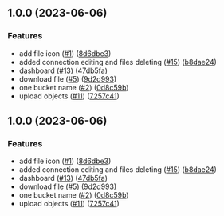 ## 1.0.0 (2023-06-06)


### Features

* add file icon ([#1](https://github.com/64mb/pilot-s3/issues/1)) ([8d6dbe3](https://github.com/64mb/pilot-s3/commit/8d6dbe34ca7d9b237005149cba50bce9f8ee9639))
* added connection editing and files deleting ([#15](https://github.com/64mb/pilot-s3/issues/15)) ([b8dae24](https://github.com/64mb/pilot-s3/commit/b8dae24f6121aa2df8095f4803e529c20bb14a39))
* dashboard ([#13](https://github.com/64mb/pilot-s3/issues/13)) ([47db5fa](https://github.com/64mb/pilot-s3/commit/47db5fa70deb8d25e6262d144ed7caaef242b938))
* download file ([#5](https://github.com/64mb/pilot-s3/issues/5)) ([9d2d993](https://github.com/64mb/pilot-s3/commit/9d2d993fbcaab93ab9250f25121a04b856e25991))
* one bucket name ([#2](https://github.com/64mb/pilot-s3/issues/2)) ([0d8c59b](https://github.com/64mb/pilot-s3/commit/0d8c59b32753da5785f6395261ce9277658934da))
* upload objects ([#11](https://github.com/64mb/pilot-s3/issues/11)) ([7257c41](https://github.com/64mb/pilot-s3/commit/7257c418b2aa0bf23710dacba989d87f4f07bded))

## 1.0.0 (2023-06-06)


### Features

* add file icon ([#1](https://github.com/64mb/pilot-s3/issues/1)) ([8d6dbe3](https://github.com/64mb/pilot-s3/commit/8d6dbe34ca7d9b237005149cba50bce9f8ee9639))
* added connection editing and files deleting ([#15](https://github.com/64mb/pilot-s3/issues/15)) ([b8dae24](https://github.com/64mb/pilot-s3/commit/b8dae24f6121aa2df8095f4803e529c20bb14a39))
* dashboard ([#13](https://github.com/64mb/pilot-s3/issues/13)) ([47db5fa](https://github.com/64mb/pilot-s3/commit/47db5fa70deb8d25e6262d144ed7caaef242b938))
* download file ([#5](https://github.com/64mb/pilot-s3/issues/5)) ([9d2d993](https://github.com/64mb/pilot-s3/commit/9d2d993fbcaab93ab9250f25121a04b856e25991))
* one bucket name ([#2](https://github.com/64mb/pilot-s3/issues/2)) ([0d8c59b](https://github.com/64mb/pilot-s3/commit/0d8c59b32753da5785f6395261ce9277658934da))
* upload objects ([#11](https://github.com/64mb/pilot-s3/issues/11)) ([7257c41](https://github.com/64mb/pilot-s3/commit/7257c418b2aa0bf23710dacba989d87f4f07bded))
